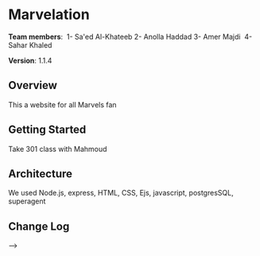 # Marvelation

**Team members**: 
1- Sa'ed Al-Khateeb
2- Anolla Haddad
3- Amer Majdi 
4- Sahar Khaled

**Version**: 1.1.4

## Overview

This a website for all Marvels fan

## Getting Started

Take 301 class with Mahmoud

## Architecture
 
We used Node.js, express, HTML, CSS, Ejs, javascript, postgresSQL, superagent

## Change Log
<!-- Use this area to document the iterative changes made to your application as each feature is successfully implemented. Use time stamps. Here's an examples:

01-01-2001 4:59pm - Application now has a fully-functional express server, with a GET route for the location resource.

## Credits and Collaborations
<!-- Give credit (and a link) to other people or resources that helped you build this application. -->
-->
